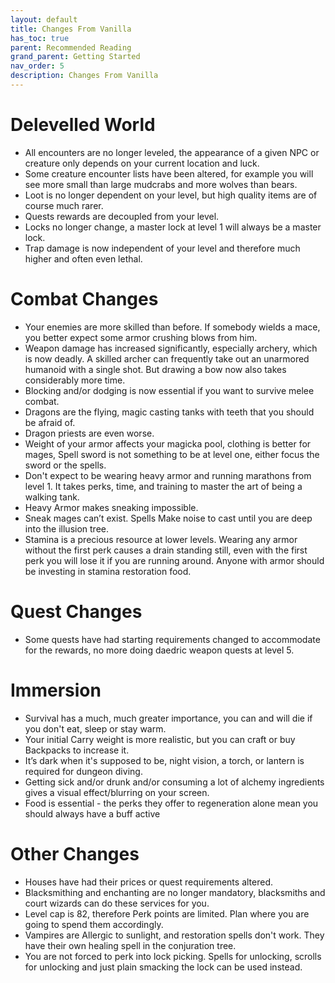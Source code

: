 ```yaml
---
layout: default
title: Changes From Vanilla
has_toc: true
parent: Recommended Reading
grand_parent: Getting Started
nav_order: 5
description: Changes From Vanilla
---
```


# Delevelled World

* All encounters are no longer leveled, the appearance of a given NPC or creature only depends on your current location and luck.
* Some creature encounter lists have been altered, for example you will see more small than large mudcrabs and more wolves than bears.
* Loot is no longer dependent on your level, but high quality items are of course much rarer.
* Quests rewards are decoupled from your level.
* Locks no longer change, a master lock at level 1 will always be a master lock.
* Trap damage is now independent of your level and therefore much higher and often even lethal. 

# Combat Changes

* Your enemies are more skilled than before. If somebody wields a mace, you better expect some armor crushing blows from him.
* Weapon damage has increased significantly, especially archery, which is now deadly. A skilled archer can frequently take out an unarmored humanoid with a single shot. But drawing a bow now also takes considerably more time.
* Blocking and/or dodging is now essential if you want to survive melee combat.
* Dragons are the flying, magic casting tanks with teeth that you should be afraid of.
* Dragon priests are even worse. 
* Weight of your armor affects your magicka pool, clothing is better for mages, Spell sword is not something to be at level one, either focus the sword or the spells. 
* Don't expect to be wearing heavy armor and running marathons from level 1. It takes perks, time, and training to master the art of being a walking tank.
* Heavy Armor makes sneaking impossible.
* Sneak mages can’t exist. Spells Make noise to cast until you are deep into the illusion tree.
* Stamina is a precious resource at lower levels. Wearing any armor without the first perk causes a drain standing still, even with the first perk you will lose it if you are running around. Anyone with armor should be investing in stamina restoration food.


# Quest Changes

* Some quests have had starting requirements changed to accommodate for the rewards, no more doing daedric weapon quests at level 5.

# Immersion

* Survival has a much, much greater importance, you can and will die if you don't eat, sleep or stay warm.
* Your initial Carry weight is more realistic, but you can craft or buy Backpacks to increase it.
* It’s dark when it's supposed to be, night vision, a torch, or lantern is required for dungeon diving.
* Getting sick and/or drunk and/or consuming a lot of alchemy ingredients gives a visual effect/blurring on your screen.
* Food is essential - the perks they offer to regeneration alone mean you should always have a buff active


# Other Changes

* Houses have had their prices or quest requirements altered.
* Blacksmithing and enchanting are no longer mandatory, blacksmiths and court wizards can do these services for you.
* Level cap is 82, therefore Perk points are limited. Plan where you are going to spend them accordingly.
* Vampires are Allergic to sunlight, and restoration spells don't work. They have their own healing spell in the conjuration tree. 
* You are not forced to perk into lock picking. Spells for unlocking, scrolls for unlocking and just plain smacking the lock can be used instead.
